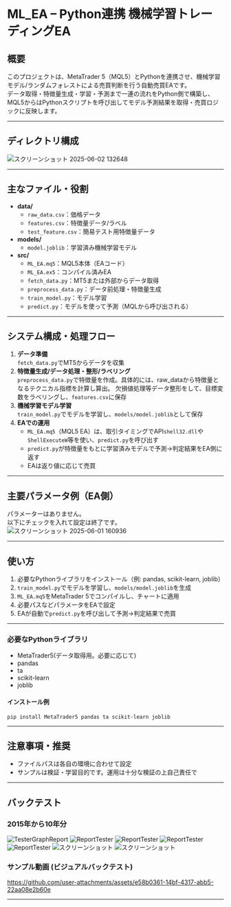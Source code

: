 # ML_EA – Python連携 機械学習トレーディングEA

## 概要

このプロジェクトは、MetaTrader 5（MQL5）とPythonを連携させ、機械学習モデル/ランダムフォレストによる売買判断を行う自動売買EAです。  
データ取得・特徴量生成・学習・予測まで一連の流れをPython側で構築し、  
MQL5からはPythonスクリプトを呼び出してモデル予測結果を取得・売買ロジックに反映します。

---

## ディレクトリ構成

![スクリーンショット 2025-06-02 132648](https://github.com/user-attachments/assets/b56f5f33-d062-47f9-a719-9dea71ce36c6)

---

## 主なファイル・役割

- **data/**  
  - `raw_data.csv`：価格データ  
  - `features.csv`：特徴量データ/ラベル  
  - `test_feature.csv`：簡易テスト用特徴量データ
- **models/**  
  - `model.joblib`：学習済み機械学習モデル
- **src/**  
  - `ML_EA.mq5`：MQL5本体（EAコード）
  - `ML_EA.ex5`：コンパイル済みEA
  - `fetch_data.py`：MT5または外部からデータ取得
  - `preprocess_data.py`：データ前処理・特徴量生成
  - `train_model.py`：モデル学習
  - `predict.py`：モデルを使って予測（MQLから呼び出される）
 
---

## システム構成・処理フロー

1. **データ準備**  
   `fetch_data.py`でMT5からデータを収集  
2. **特徴量生成/データ処理・整形/ラベリング**  
   `preprocess_data.py`で特徴量を作成。具体的には、raw_dataから特徴量となるテクニカル指標を計算し算出。
   欠損値処理等データ整形をして、目標変数をラベリングし、`features.csv`に保存
4. **機械学習モデル学習**  
   `train_model.py`でモデルを学習し、`models/model.joblib`として保存
5. **EAでの運用**  
   - `ML_EA.mq5`（MQL5 EA）は、取引タイミングでAPI`shell32.dll`や`ShellExecuteW`等を使い、`predict.py`を呼び出す  
   - `predict.py`が特徴量をもとに学習済みモデルで予測→判定結果をEA側に返す
   - EAは返り値に応じて売買

---

## 主要パラメータ例（EA側）
パラメーターはありません。  
以下にチェックを入れて設定は終了です。　　
![スクリーンショット 2025-06-01 160936](https://github.com/user-attachments/assets/a8213aed-6021-4f37-b4f8-4d41e8c2caab)


---

## 使い方

1. 必要なPythonライブラリをインストール（例: pandas, scikit-learn, joblib）
2. `train_model.py`でモデルを学習し、`models/model.joblib`を生成
3. `ML_EA.mq5`をMetaTrader 5でコンパイルし、チャートに適用
4. 必要パスなどパラメータをEAで設定
5. EAが自動で`predict.py`を呼び出して予測→判定結果で売買

---

### 必要なPythonライブラリ

- MetaTrader5(データ取得用。必要に応じて)
- pandas
- ta
- scikit-learn
- joblib

#### インストール例
`pip install MetaTrader5 pandas ta scikit-learn joblib`

---

## 注意事項・推奨

- ファイルパスは各自の環境に合わせて設定
- サンプルは検証・学習目的です。運用は十分な検証の上自己責任で

---

## バックテスト
### 2015年から10年分

![TesterGraphReport](https://github.com/user-attachments/assets/4c321bac-b7d3-425a-b4f5-f771ede5ebf7)
![ReportTester](https://github.com/user-attachments/assets/2d7d2d17-eb2b-4bb3-ad06-0456789ba7bc)
![ReportTester](https://github.com/user-attachments/assets/771d3117-8ed9-42e5-a83d-1506bf6e6122)
![ReportTester](https://github.com/user-attachments/assets/c50242b2-f344-4f3e-9fb7-6213998a1142)
![ReportTester](https://github.com/user-attachments/assets/44d9f2ce-2736-48b8-94ea-764d62d6721f)
![スクリーンショット](https://github.com/user-attachments/assets/4fc407d3-d38d-4d22-893c-b055011c0287)
![スクリーンショット](https://github.com/user-attachments/assets/01d3103c-83cd-4dac-a976-ee42113a30b4)

### サンプル動画 (ビジュアルバックテスト)



https://github.com/user-attachments/assets/e58b0361-14bf-4317-abb5-22aa08e2b60e






---
